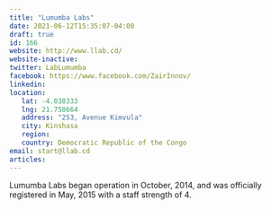 ```yaml
---
title: "Lumumba Labs"
date: 2021-06-12T15:35:07-04:00
draft: true
id: 166
website: http://www.llab.cd/
website-inactive: 
twitter: LabLumumba
facebook: https://www.facebook.com/ZairInnov/
linkedin: 
location: 
   lat: -4.038333
   lng: 21.758664
   address: "253, Avenue Kimvula"
   city: Kinshasa
   region: 
   country: Democratic Republic of the Congo
email: start@llab.cd
articles:
---
```

Lumumba Labs began operation in October, 2014, and was officially registered in May, 2015 with a staff strength of 4.
